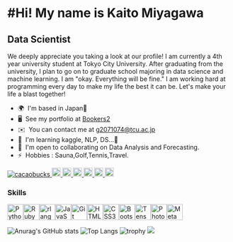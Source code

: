 #Hi! My name is Kaito Miyagawa
======================================================================================================================================

Data Scientist
--------------

We deeply appreciate you taking a look at our profile! I am currently a 4th year university student at Tokyo City University. After graduating from the university, I plan to go on to graduate school majoring in data science and machine learning. I am "okay. Everything will be fine." I am working hard at programming every day to make my life the best it can be. Let's make your life a blast together!

* 🌍  I'm based in Japan🎌
* 🖥️  See my portfolio at [Bookers2](http://github.com/cacaobucks/bookers2.ver2)
* ✉️  You can contact me at [g2071074@tcu.ac.jp](mailto:ｇ2071074@tcu.ac.jp)
* 🧠  I'm learning kaggle, NLP, DS...🐧
* 🤝  I'm open to collaborating on Data Analysis and Forecasting.
* ⚡  Hobbies : Sauna,Golf,Tennis,Travel.

<p align="left">
  <a href="https://github.com/cacaobucks/cacaobucks/">
    <img src="https://komarev.com/ghpvc/?username=cacaobucks" alt="cacaobucks" />
  </a>
  <a href="http://twitter.com/cacaobucks">
    <img height="20" src="https://img.shields.io/twitter/follow/cacaobucks?label=Twitter&logo=twitter&style=flat" />
  </a>
  <a href="https://github.com/cacaobucks">
    <img height="20" src="https://img.shields.io/github/followers/cacaobucks?label=follow&logo=github&style=flat" />
  </a>
  <a href="https://www.reddit.com/user/cacaobucks">
    <img height="20" src="https://img.shields.io/reddit/user-karma/combined/cacaobucks?label=Reddit&logo=reddit&style=flat" />
  </a>
  <a href="https://stackoverflow.com/users/5720201/cacaobucks">
    <img height="20" src="https://img.shields.io/stackexchange/stackoverflow/r/5720201?label=StackOverflow&logo=stack-overflow&style=flat" />
  </a>
  <a href="http://qiita.com/cacaobucks">
    <img height="20" src="https://qiita-badge.apiapi.app/s/cacaobucks/posts.svg" />
  </a>
  <//qiita.com/cacaobucks">
    <img height="20" src="https://qiita-badge.apiapi.app/s/cacaobucks/contributions.svg" />
  </a>
</p>

### Skills

<p align="left">
<a href="https://www.python.org/" target="_blank" rel="noreferrer"><img src="https://raw.githubusercontent.com/danielcranney/readme-generator/main/public/icons/skills/python-colored.svg" width="36" height="36" alt="Python" /></a><a href="https://www.ruby-lang.org/en/" target="_blank" rel="noreferrer"><img src="https://raw.githubusercontent.com/danielcranney/readme-generator/main/public/icons/skills/ruby-colored.svg" width="36" height="36" alt="Ruby" /></a><a href="https://www.r-project.org/" target="_blank" rel="noreferrer"><img src="https://raw.githubusercontent.com/danielcranney/readme-generator/main/public/icons/skills/rlang-colored.svg" width="36" height="36" alt="rlang" /></a><a href="https://developer.mozilla.org/en-US/docs/Web/JavaScript" target="_blank" rel="noreferrer"><img src="https://raw.githubusercontent.com/danielcranney/readme-generator/main/public/icons/skills/javascript-colored.svg" width="36" height="36" alt="JavaScript" /></a><a href="https://git-scm.com/" target="_blank" rel="noreferrer"><img src="https://raw.githubusercontent.com/danielcranney/readme-generator/main/public/icons/skills/git-colored.svg" width="36" height="36" alt="Git" /></a><a href="https://developer.mozilla.org/en-US/docs/Glossary/HTML5" target="_blank" rel="noreferrer"><img src="https://raw.githubusercontent.com/danielcranney/readme-generator/main/public/icons/skills/html5-colored.svg" width="36" height="36" alt="HTML5" /></a><a href="https://www.w3.org/TR/CSS/#css" target="_blank" rel="noreferrer"><img src="https://raw.githubusercontent.com/danielcranney/readme-generator/main/public/icons/skills/css3-colored.svg" width="36" height="36" alt="CSS3" /></a><a href="https://getbootstrap.com/" target="_blank" rel="noreferrer"><img src="https://raw.githubusercontent.com/danielcranney/readme-generator/main/public/icons/skills/bootstrap-colored.svg" width="36" height="36" alt="Bootstrap" /></a><a href="https://www.tensorflow.org/" target="_blank" rel="noreferrer"><img src="https://raw.githubusercontent.com/danielcranney/readme-generator/main/public/icons/skills/tensorflow-colored.svg" width="36" height="36" alt="TensorFlow" /></a><a href="https://www.adobe.com/uk/products/photoshop.html" target="_blank" rel="noreferrer"><img src="https://raw.githubusercontent.com/danielcranney/readme-generator/main/public/icons/skills/photoshop-colored-dark.svg" width="36" height="36" alt="Photoshop" /></a><a href="https://metamask.io/" target="_blank" rel="noreferrer"><img src="https://raw.githubusercontent.com/danielcranney/readme-generator/main/public/icons/skills/metamask-colored.svg" width="36" height="36" alt="MetaMask" /></a>
</p>


![Anurag's GitHub stats](https://github-readme-stats.vercel.app/api?username=cacaobucks&show_icons=true&theme=tokyonight)
![Top Langs](https://github-readme-stats.vercel.app/api/top-langs/?username=cacaobucks&layout=compact&theme=tokyonight)
![trophy](https://github-profile-trophy.vercel.app/?username=cacaobucks&theme=tokyonight)
![](http://github-profile-summary-cards.vercel.app/api/cards/profile-details?username=cacaobucks&theme=tokyonight)

